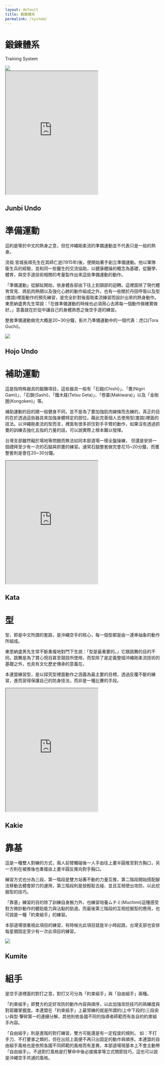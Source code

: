```yaml
---
layout: default
title: 鍛鍊體系
permalink: /system/
---
```

<div class="container-xxl py-5">
    <div class="container">
        <div class="section-header text-center mx-auto mb-5 wow fadeInUp" data-wow-delay="0.1s"
            style="max-width: 500px;">
            <h1 class="display-5 mb-3">鍛鍊體系</h1>
            <p>Training System</p>
            <div class="position-relative overflow-hidden p-5 pe-0">
                <img class="img-fluid w-100" src="{{ '/assets/img/system/system.png' | relative_url }}">
            </div>
        </div>
    </div>
</div>
<div class="container-xxl bg-light py-5">
    <div class="container">
        <div class="row g-5 align-items-center">
            <div class="col-lg-6 wow fadeIn" data-wow-delay="0.1s">
                <iframe class="w-100" height="400" src="https://www.youtube.com/embed/jZJVd5JFlNQ" allowfullscreen></iframe>
            </div>
            <div class="col-lg-6 wow fadeIn" data-wow-delay="0.5s">
                <h2>Junbi Undo</h2>
                <h1 class="display-5 mb-4">準備運動</h1>
                <p class="mb-4">這約是等於中文的熱身之意，但在沖繩剛柔流的準備運動並不代表只是一般的熱身。
                </p><p class="mb-4">
                    流祖‧宮城長順先生在其師亡逝(1915年)後，便開始著手創立準備運動。他以軍隊衛生兵的經驗，並和同一些醫生的交流協助，以健康體操的概念為基礎，從醫學、體育，與空手道技術相關的考量製作出來這些準備運動的動作。
                </p><p class="mb-4">  
                    「準備運動」從腳趾開始，依身體各部由下往上到頸部的迴轉。這裡面除了現代體育常見、將肌肉熱開以及強化心肺的動作組成之外，也有一些關於丹田呼吸以及型(套路)裡面動作的預先練習，是完全針對後面剛柔流練習而設計出來的熱身動作。東恩納盛男先生常說：「在做準備運動的時候也必須用心去將每一個動作做確實做好。」意義就在於從中讓自己的身體熟悉之後空手道的練習。
                </p><p class="mb-4">   
                    整套準備運動做完大概是20~30分鐘，影片乃準備運動中的一個代表：虎口(Tora Guchi)。
                </p>
            </div>
        </div>
    </div>
</div>
<div class="container-xxl py-5">
    <div class="container">
        <div class="row g-5 align-items-center">
            <div class="col-lg-6 wow fadeIn" data-wow-delay="0.1s">
                <img class="img-fluid w-100" src="{{ '/assets/img/system/hojo_undo_2.jpg' | relative_url }}">
            </div>
            <div class="col-lg-6 wow fadeIn" data-wow-delay="0.5s">
                <h2>Hojo Undo</h2>
                <h1 class="display-5 mb-4">補助運動</h1>
                <p class="mb-4">
                    這是指特殊器具的鍛鍊項目，這些器具一般有「石鎚(Chishi)」、「甕(Nigiri Gami)」、「石鎖(Sashi)、「鐵木屐(Tetsu Geta)」、「卷藁(Makiwara)」以及「金剛圈(Kongoken)」等。
                </p><p class="mb-4">
                    補助運動的目的跟一般健身不同，並不是為了要加強肌肉線條而去練的，真正的目的在於透過這些器具來加強身體特定的部位，藉此完善個人去使用型(套路)裡面的技法。以沖繩剛柔流的型而言，裡面有很多抓住對手手臂的動作，如果沒有透過抓甕的訓練去強化五指的力量的話，可以說實際上根本難以發揮。
                </p><p class="mb-4">  
                    台灣支部雖然礙於場地等問題而無法如同本部道場一樣全盤操練，
                    但還是安排一個禮拜至少有一次的石鎚與抓甕的練習。通常石鎚整套做完會花15~20分鐘，而甕整套則是會在20~30分鐘。
                </p>
            </div>
        </div>
    </div>
</div>
<div class="container-xxl bg-light py-5">
    <div class="container">
        <div class="row g-5 align-items-center">
            <div class="col-lg-6 wow fadeIn" data-wow-delay="0.1s">
                <iframe class="w-100" height="400" src="https://www.youtube.com/embed/E6uugvfzqKA" allowfullscreen></iframe>
            </div>
            <div class="col-lg-6 wow fadeIn" data-wow-delay="0.5s">
                <h2>Kata</h2>
                <h1 class="display-5 mb-4">型</h1>
                <p class="mb-4">
                    型，即是中文所謂的套路，是沖繩空手的核心，每一個型都是由一連串抽象的動作所組成。
                </p><p class="mb-4">
                    東恩納盛男先生常不斷重複地對門下生說：「型是最重要的。」它跟跳舞的目的不同，跳舞是為了賞心悅目甚至競技所使用，而型除了是定義整個沖繩剛柔流技術的基礎之外，也具有文化歷史傳承的意義在。
                </p><p class="mb-4">
                    本連盟練習型，是以探究型裡面動作之涵義為最主要的目標，透過反覆不斷的練習，進而習得保護自己的防身技法，而非是一種比賽的手段。
                </p>
            </div>
        </div>
    </div>
</div>
<div class="container-xxl py-5">
    <div class="container">
        <div class="row g-5 align-items-center">
            <div class="col-lg-6 wow fadeIn" data-wow-delay="0.1s">
                <iframe class="w-100" height="400" src="https://www.youtube.com/embed/JOymBvB8Ahw" allowfullscreen></iframe>
            </div>
            <div class="col-lg-6 wow fadeIn" data-wow-delay="0.5s">
                <h2>Kakie</h2>
                <h1 class="display-5 mb-4">靠基</h1>
                <p class="mb-4">
                    這是一種雙人對練的方式，兩人前臂觸碰後一人手由往上畫半圓推至對方胸口，另一方則在被推後也重複由上畫半圓反推向對手胸口。
                </p><p class="mb-4">
                    練習方式也分為三段，第一階段是雙方站著不動的力量互推，第二階段開始搭配腳法移動去體會卸力的運用，第三階段則是放輕鬆去碰、並且互相使出攻防，以此挖掘型的技巧。
                </p><p class="mb-4">
                    「靠基」練習的目的除了訓練自身腕力外，也練習培養ムチミ(Muchimi)這種感受對方微妙動作的聽勁能力與沾黏的勁道。而最後第三階段的互相挖掘型的應用，也可說是一種「約束組手」的練習。
                </p><p class="mb-4">
                    本部道場很重視此項目的練習，有時候光此項目就是半小時起跳，台灣支部也安排每星期固定至少有一次此項目的練習。
                </p>
            </div>
        </div>
    </div>
</div>
<div class="container-xxl bg-light py-5">
    <div class="container">
        <div class="row g-5 align-items-center">
            <div class="col-lg-6 wow fadeIn" data-wow-delay="0.1s">
                <img class="img-fluid w-100" src="{{ '/assets/img/system/kumite.jpg' | relative_url }}">
            </div>
            <div class="col-lg-6 wow fadeIn" data-wow-delay="0.5s">
                <h2>Kumite</h2>
                <h1 class="display-5 mb-4">組手</h1>
                <p class="mb-4">
                    是空手道裡面的對打之意，對打又可分為「約束組手」與「自由組手」兩種。
                </p><p class="mb-4">
                    「約束組手」即雙方約定好攻防的動作內容與順序，以此加強攻防技巧的熟練度與對距離掌握度。本連盟在「約束組手」上最常練的就是所謂的(上中下段的)三段突い與型‧擊碎第一的連續分解，其他則依各國不同的指導者師範而有各自的約束組手內容。
                </p><p class="mb-4">
                    「自由組手」則是進階的對打練習，雙方可能還是有一定程度的規則，
                    如：不打手刀、不打要害之類的，但在出招上面便不再只出固定的動作與順序。本連盟的自由組手風格也是依照各國不同師範的風格而有差異，本部道場現基本上不會主動帶「自由組手」，不過對打風格是打擊命中後必接擒拿等立式關節技巧，這也可以說是沖繩空手共通的風格。
                </p>
            </div>
        </div>
    </div>
</div>